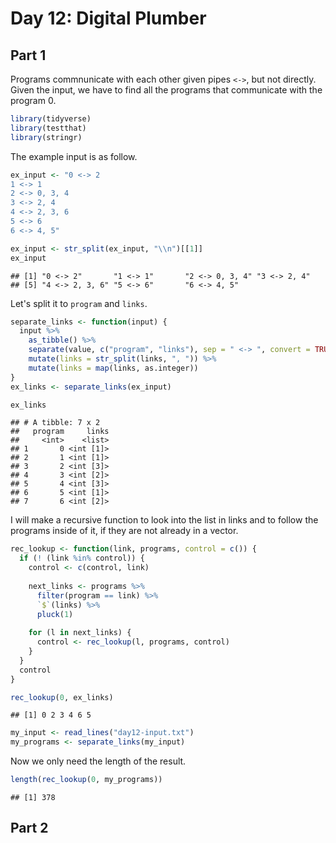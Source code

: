 Day 12: Digital Plumber
================

Part 1
------

Programs commnunicate with each other given pipes `<->`, but not directly. Given the input, we have to find all the programs that communicate with the program 0.

``` r
library(tidyverse)
library(testthat)
library(stringr)
```

The example input is as follow.

``` r
ex_input <- "0 <-> 2
1 <-> 1
2 <-> 0, 3, 4
3 <-> 2, 4
4 <-> 2, 3, 6
5 <-> 6
6 <-> 4, 5"

ex_input <- str_split(ex_input, "\\n")[[1]]
ex_input
```

    ## [1] "0 <-> 2"       "1 <-> 1"       "2 <-> 0, 3, 4" "3 <-> 2, 4"   
    ## [5] "4 <-> 2, 3, 6" "5 <-> 6"       "6 <-> 4, 5"

Let's split it to `program` and `links`.

``` r
separate_links <- function(input) {
  input %>% 
    as_tibble() %>% 
    separate(value, c("program", "links"), sep = " <-> ", convert = TRUE) %>% 
    mutate(links = str_split(links, ", ")) %>% 
    mutate(links = map(links, as.integer))
}
ex_links <- separate_links(ex_input)

ex_links
```

    ## # A tibble: 7 x 2
    ##   program     links
    ##     <int>    <list>
    ## 1       0 <int [1]>
    ## 2       1 <int [1]>
    ## 3       2 <int [3]>
    ## 4       3 <int [2]>
    ## 5       4 <int [3]>
    ## 6       5 <int [1]>
    ## 7       6 <int [2]>

I will make a recursive function to look into the list in links and to follow the programs inside of it, if they are not already in a vector.

``` r
rec_lookup <- function(link, programs, control = c()) {
  if (! (link %in% control)) {
    control <- c(control, link)
    
    next_links <- programs %>% 
      filter(program == link) %>% 
      `$`(links) %>% 
      pluck(1)
    
    for (l in next_links) {
      control <- rec_lookup(l, programs, control)
    }
  }
  control
}

rec_lookup(0, ex_links)
```

    ## [1] 0 2 3 4 6 5

``` r
my_input <- read_lines("day12-input.txt")
my_programs <- separate_links(my_input)
```

Now we only need the length of the result.

``` r
length(rec_lookup(0, my_programs))
```

    ## [1] 378

Part 2
------
